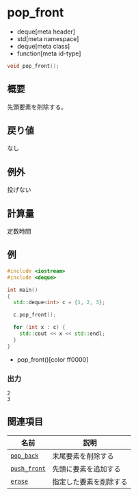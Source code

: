 # pop_front
* deque[meta header]
* std[meta namespace]
* deque[meta class]
* function[meta id-type]

```cpp
void pop_front();
```

## 概要
先頭要素を削除する。


## 戻り値
なし

## 例外

投げない

## 計算量
定数時間


## 例
```cpp example
#include <iostream>
#include <deque>

int main()
{
  std::deque<int> c = {1, 2, 3};

  c.pop_front();

  for (int x : c) {
    std::cout << x << std::endl;
  }
}
```
* pop_front()[color ff0000]

### 出力
```
2
3
```

## 関連項目

| 名前 | 説明 |
|---------------------------------|--------------------|
| [`pop_back`](pop_back.md)     | 末尾要素を削除する |
| [`push_front`](push_front.md) | 先頭に要素を追加する |
| [`erase`](erase.md)           | 指定した要素を削除する |


